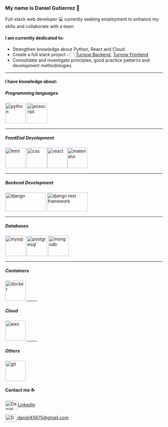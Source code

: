 ### My name is Daniel Gutierrez 👋

Full-stack web developer 💻 currently seeking employment to enhance my skills and collaborate with a team

#### I am currently dedicated to:


- Strengthen knowledge about Python, React and Cloud
- Create a full stack project 👉🏻 [Turnow Backend](https://github.com/dago-tech/Project_1_Turnow_Backend), [Turnow Frontend](https://github.com/dago-tech/Project_2_Turnow_Frontend)
- Consolidate and investigate principles, good practice patterns and development methodologies
___


#### I have knowledge about:


##### Programming languages

<img src="https://cdn.jsdelivr.net/gh/devicons/devicon/icons/python/python-original-wordmark.svg" alt="python" width="65" height="65"/>  <img src="https://cdn.jsdelivr.net/gh/devicons/devicon/icons/javascript/javascript-original.svg" alt="javascript" width="65" height="65"/>

____

##### FrontEnd Development

<img src="https://cdn.jsdelivr.net/gh/devicons/devicon/icons/html5/html5-plain-wordmark.svg" alt="html" width="65" height="65"/> <img src="https://cdn.jsdelivr.net/gh/devicons/devicon/icons/css3/css3-plain-wordmark.svg" alt="css" width="65" height="65"/><img src="https://cdn.jsdelivr.net/gh/devicons/devicon/icons/react/react-original-wordmark.svg" alt="react" width="65" height="65"/><img src="https://cdn.jsdelivr.net/gh/devicons/devicon/icons/materialui/materialui-original.svg" alt="materialui" width="65" height="65"/>

____

##### Backend Development

<img src="https://static.djangoproject.com/img/logos/django-logo-negative.png" alt="django" width="130" height="60"/>  <img src="https://www.thetestspecimen.com/img/django-initial/django-rest-logo-960w.jpg" alt="django rest framework" width="130" height="60"/>

_____


##### Databases
<img src="https://cdn.jsdelivr.net/gh/devicons/devicon/icons/mysql/mysql-original-wordmark.svg" alt="mysql" width="65" height="65"/>  <img src="https://cdn.jsdelivr.net/gh/devicons/devicon/icons/postgresql/postgresql-plain-wordmark.svg" alt="postgresql" width="65" height="65"/>  <img src="https://cdn.jsdelivr.net/gh/devicons/devicon/icons/mongodb/mongodb-original-wordmark.svg" alt="mongodb" width="65" height="65"/>
_____

##### Containers
<img src="https://cdn.jsdelivr.net/gh/devicons/devicon/icons/docker/docker-plain-wordmark.svg" alt="docker" width="65" height="65"/>
_____

##### Cloud
<img src="https://cdn.jsdelivr.net/gh/devicons/devicon/icons/amazonwebservices/amazonwebservices-plain-wordmark.svg" alt="aws" width="65" height="65"/>
_____


 ##### Others
<img src="https://cdn.jsdelivr.net/gh/devicons/devicon/icons/git/git-plain-wordmark.svg" alt="git" width="65" height="65"/>


#### Contact me ☕️

<a href="https://www.linkedin.com/in/dgutierrezorozco/" target="blank"><img align="center" src="https://cdn.jsdelivr.net/gh/devicons/devicon/icons/linkedin/linkedin-original.svg" alt="Daniel Gutierrez" height="30" width="40" />LinkedIn</a>


<a href="mailto:csalvadordiaz689@gmail.com " target="blank"><img align="center" src="https://user-images.githubusercontent.com/5141132/50740364-7ea80880-1217-11e9-8faf-2348e31beedd.png" alt="Daniel Gutierrez" height="25" width="35" /> daniel45675@gmail.com</a>
